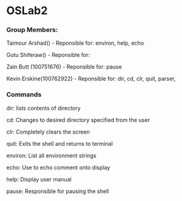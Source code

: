 # OSLab2

### Group Members: 
Taimour Arshad() - Reponsible for: environ, help, echo

Gutu Shiferaw() - Reponsible for: 

Zain Butt (100751676) - Reponsible for: pause

Kevin Erskine(100762922) - Reponsible for: dir, cd, clr, quit, parser, 


### Commands
dir: lists contents of directory

cd: Changes to desired directory specified from the user

clr: Completely clears the screen

quit: Exits the shell and returns to terminal

environ: List all environment strings

echo: Use to echo comment onto display

help: Display user manual

pause: Responsible for pausing the shell
